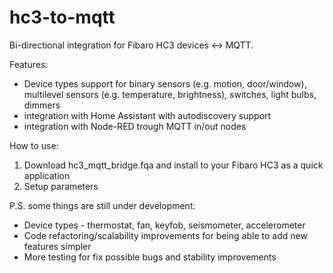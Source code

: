 # hc3-to-mqtt
Bi-directional integration for Fibaro HC3 devices &lt;-> MQTT.

Features:
   * Device types support for binary sensors (e.g. motion, door/window), multilevel sensors (e.g. temperature, brightness), switches, light bulbs, dimmers
   * integration with Home Assistant with autodiscovery support
   * integration with Node-RED trough MQTT in/out nodes

How to use:
1. Download hc3_mqtt_bridge.fqa and install to your Fibaro HC3 as a quick application
2. Setup parameters 


P.S. some things are still under development:
   * Device types - thermostat, fan, keyfob, seismometer, accelerometer 
   * Code refactoring/scalability improvements for being able to add new features simpler
   * More testing for fix possible bugs and stability improvements
